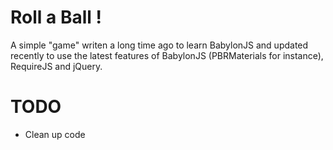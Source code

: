 # Roll a Ball !
A simple "game" writen a long time ago to learn BabylonJS and updated recently to use the latest features of BabylonJS (PBRMaterials for instance), RequireJS and jQuery.
# TODO
- Clean up code
